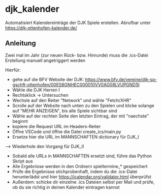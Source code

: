 # djk_kalender
Automatisiert Kalendereinträge der DJK Spiele erstellen.
Abrufbar unter https://djk-ottenhofen-kalender.de/


## Anleitung

Zwei mal im Jahr (zur neuen Rück- bzw. Hinrunde) muss die .ics-Datei Erstellung manuell angetriggert werden

Hierfür:
- gehe auf die BFV Website der DJK: https://www.bfv.de/vereine/djk-sp-gschft-ottenhofen/00ES8GNHEC000010VV0AG08LVUPGND5I
- Wähle die DJK Herren I
- Rechtsklick -> Untersuchen
- Wechsle auf den Reiter "Network" und wähle "Fetch/XHR"
- Scrolle auf der Website nach unten zu den Spielen und klicke solange auf "MEHR ANZEIGEN", bis alle Spiele sichtbar sind
- Wähle auf der rechten Seite den letzten Eintrag, der mit "naechste\" beginnt
- kopiere die Request URL im Headers-Reiter
- Öffne VSCode und öffne die Datei create_ics/main.py
- Ersetze hier die URL im MANNSCHAFTEN dictionary für DJK_I

--> Wiederhole den Vorgang für DJK_II

- Sobald alle URLs in MANNSCHAFTEN ersetzt sind, führe das Python Skript aus
- Alle Ergebnisse werden in den Ordnern spieltermine_* gespeichert
- Prüfe die Ergebnisse stichprobenhaft, indem du die .ics-Datei herunterlädst und hier https://icalendar.org/validator.html überprüfst
- Außerdem: schicke dir einzelne .ics Dateien selbst per Mail und prüfe, ob du sie richtig in deinen Kalender eintragen kannst
